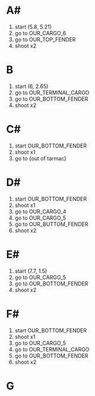 # A#
1. start (5.8, 5.21)
2. go to OUR_CARGO_6
3. go to OUR_TOP_FENDER
4. shoot x2

# B
1. start (6, 2.65)
2. go to OUR_TERMINAL_CARGO
3. go to OUR_BOTTOM_FENDER
4. shoot x2

# C#
1. start OUR_BOTTOM_FENDER
2. shoot x1
3. go to {out of tarmac}

# D#
1. start OUR_BOTTOM_FENDER
2. shoot x1
3. go to OUR_CARGO_4
4. go to OUR_CARGO_5
5. go to OUR_BUTTOM_FENDER
6. shoot x2

# E#
1. start (7.7, 1.5)
2. go to OUR_CARGO_5
3. go to OUR_BOTTOM_FENDER
4. shoot x2

# F#
1. start OUR_BOTTOM_FENDER
2. shoot x1
3. go to OUR_CARGO_5
4. go to OUR_TERMINAL_CARGO
5. go to OUR_BOTTOM_FENDER
6. shoot x2

# G